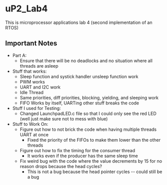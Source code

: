 # uP2_Lab4

This is microprocessor applications lab 4 (second implementation of an RTOS)

## Important Notes

- Part A:
  - Ensure that there will be no deadlocks and no situation where all threads are asleep
- Stuff that works:
  - Sleep function and systick handler unsleep function work
  - PWM works
  - UART and I2C work
  - Idle Thread
  - Same priorities, diff priorities, blocking, yielding, and sleeping work
  - FIFO Works by itself, UARTing other stuff breaks the code
- Stuff I used for Testing:
  - Changed LaunchpadLED.c file so that I could only see the red LED (well just make sure not to mess with blue)
- Stuff to Work On:
  - Figure out how to not brick the code when having multiple threads UART at once
    - Fixed the priority of the FIFOs to make them lower than the other threads
  - Figure out how to fix the timing for the consumer thread
    - It works even if the producer has the same sleep time
  - Fix weird bug with the code where the value decrements by 15 for no reason drops because the head cycles?
    - This is not a bug because the head pointer cycles -- could still be a bug
